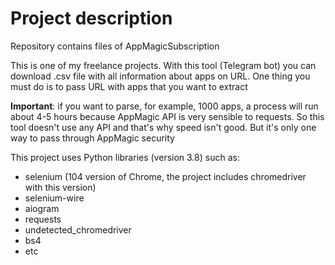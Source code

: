 # Project description
Repository contains files of AppMagicSubscription

This is one of my freelance projects. With this tool (Telegram bot) you can 
download .csv file with all information about apps on URL. One thing you must do is 
to pass URL with apps that you want to extract

**Important**: if you want to parse, for example, 1000 apps, a process will run about 
4-5 hours because AppMagic API is very sensible to requests. So this tool doesn't use 
any API and that's why speed isn't good. But it's only one way to pass through AppMagic 
security

This project uses Python libraries (version 3.8) such as:
+ selenium (104 version of Chrome, the project includes chromedriver with this version)
+ selenium-wire
+ aiogram
+ requests
+ undetected_chromedriver
+ bs4
+ etc

